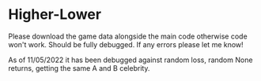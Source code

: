 # Higher-Lower

Please download the game data alongside the main code otherwise code won't work. Should be fully debugged. 
If any errors please let me know! 

As of 11/05/2022 it has been debugged against random loss, random None returns, getting the same A and B celebrity.
